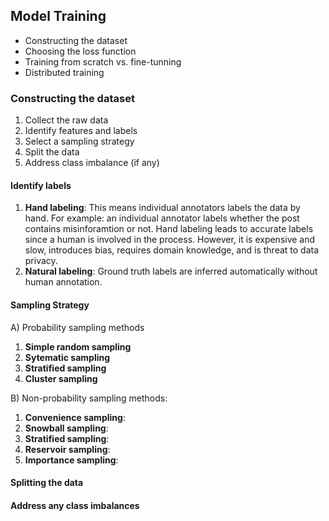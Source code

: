 ## Model Training
- Constructing the dataset
- Choosing the loss function
- Training from scratch vs. fine-tunning
- Distributed training

### Constructing the dataset
1) Collect the raw data
2) Identify features and labels
3) Select a sampling strategy
4) Split the data
5) Address class imbalance (if any)


#### Identify labels
1) **Hand labeling**: This means individual annotators labels the data by hand. For example:
an individual annotator labels whether the post contains misinforamtion or not. Hand labeling leads to
accurate labels since a human is involved in the process. However, it is expensive and slow, introduces bias,
requires domain knowledge, and is threat to data privacy.
2) **Natural labeling**: Ground truth labels are inferred automatically without human annotation.

#### Sampling Strategy
A) Probability sampling methods
1) **Simple random sampling**
2) **Sytematic sampling**
3) **Stratified sampling**
4) **Cluster sampling**

B) Non-probability sampling methods:
1) **Convenience sampling**:
2) **Snowball sampling**:
3) **Stratified sampling**:
4) **Reservoir sampling**:
5) **Importance sampling**:

#### Splitting the data

#### Address any class imbalances